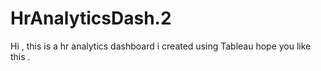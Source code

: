 # HrAnalyticsDash.2
Hi , this is a hr analytics dashboard i created using Tableau hope you like this .
